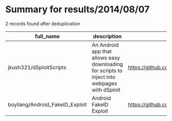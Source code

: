 
# Summary for results/2014/08/07
    
2 records found after deduplication

| full_name | description | html_url | matched_list | matched_count | pushed_at | size | stargazers_count | language | forks_count | vul_ids |
|---------------------------------|----------------------------------------------------------------------------------------------|----------------------------------------------------|----------------|-----------------|---------------------------|--------|--------------------|------------|---------------|-----------|
| jkush321/dSploitScripts | An Android app that allows easy downloading for scripts to inject into webpages with dSploit | https://github.com/jkush321/dSploitScripts | ['sploit'] | 1 | 2014-08-07 18:06:29+00:00 | 2100 | 29 | Java | 21 | [] |
| boyliang/Android_FakeID_Exploit | Android FakeID Exploit | https://github.com/boyliang/Android_FakeID_Exploit | ['exploit'] | 1 | 2014-08-07 04:47:05+00:00 | 142 | 16 | Python | 19 | [] |
